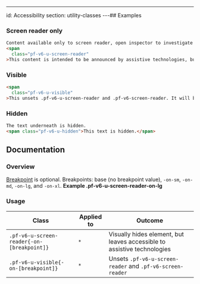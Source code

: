 ---
id: Accessibility
section: utility-classes
---## Examples

### Screen reader only

```html
Content available only to screen reader, open inspector to investigate
<span
  class="pf-v6-u-screen-reader"
>This content is intended to be announced by assistive technologies, but not visually presented.</span>

```

### Visible

```html
<span
  class="pf-v6-u-visible"
>This unsets .pf-v6-u-screen-reader and .pf-v6-screen-reader. It will be visible.</span>

```

### Hidden

```html
The text underneath is hidden.
<span class="pf-v6-u-hidden">This text is hidden.</span>

```

## Documentation

### Overview

[Breakpoint](/developer-resources/global-css-variables#breakpoint-variables-and-class-suffixes) is optional. Breakpoints: base (no breakpoint value), `-on-sm`, `-on-md`, `-on-lg`, and `-on-xl`. **Example .pf-v6-u-screen-reader-on-lg**

### Usage

| Class | Applied to | Outcome |
| -- | -- | -- |
| `.pf-v6-u-screen-reader{-on-[breakpoint]}` | `*` |  Visually hides element, but leaves accessible to assistive technologies |
| `.pf-v6-u-visible{-on-[breakpoint]}` | `*` |  Unsets `.pf-v6-u-screen-reader` and `.pf-v6-screen-reader` |
